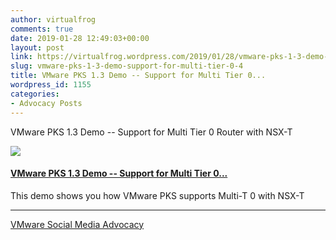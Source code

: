 ```yaml
---
author: virtualfrog
comments: true
date: 2019-01-28 12:49:03+00:00
layout: post
link: https://virtualfrog.wordpress.com/2019/01/28/vmware-pks-1-3-demo-support-for-multi-tier-0-4/
slug: vmware-pks-1-3-demo-support-for-multi-tier-0-4
title: VMware PKS 1.3 Demo -- Support for Multi Tier 0...
wordpress_id: 1155
categories:
- Advocacy Posts
---
```


VMware PKS 1.3 Demo -- Support for Multi Tier 0 Router with NSX-T

[![](https://d3utlhu53nfcwz.cloudfront.net/171901/cdnImage/article/e94a4a5a-b25f-4165-a565-fe04a57171a8/?size=Box320)](http://bit.ly/2B6iurS)

#### [VMware PKS 1.3 Demo -- Support for Multi Tier 0...](http://bit.ly/2B6iurS)

This demo shows you how VMware PKS supports Multi-T 0 with NSX-T

* * *

[VMware Social Media Advocacy](http://advocacy.vmware.com)
